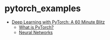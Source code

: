 # pytorch_examples

- [Deep Learning with PyTorch: A 60 Minute Blitz](https://pytorch.org/tutorials/beginner/deep_learning_60min_blitz.html)
  - [What is PyTorch?](https://pytorch.org/tutorials/beginner/blitz/tensor_tutorial.html#sphx-glr-beginner-blitz-tensor-tutorial-py)
  - [Neural Networks](https://pytorch.org/tutorials/beginner/blitz/neural_networks_tutorial.html#sphx-glr-beginner-blitz-neural-networks-tutorial-py)
